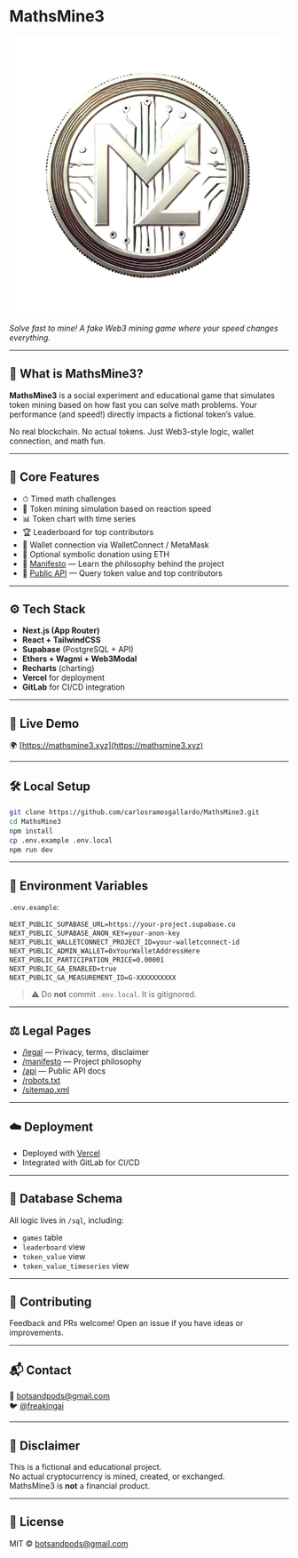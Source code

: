# MathsMine3

![MathsMine3 logo](public/MM.jpg)

*Solve fast to mine! A fake Web3 mining game where your speed changes everything.*

---

## 📌 What is MathsMine3?

**MathsMine3** is a social experiment and educational game that simulates token mining based on how fast you can solve math problems. Your performance (and speed!) directly impacts a fictional token’s value.

No real blockchain. No actual tokens. Just Web3-style logic, wallet connection, and math fun.

---

## 🧩 Core Features

- ⏱ Timed math challenges
- 🧠 Token mining simulation based on reaction speed
- 📊 Token chart with time series
- 🏆 Leaderboard for top contributors
- 👛 Wallet connection via WalletConnect / MetaMask
- 💸 Optional symbolic donation using ETH
- 🔗 [Manifesto](https://mathsmine3.xyz/manifesto) — Learn the philosophy behind the project
- 🚁 [Public API](https://mathsmine3.xyz/api) — Query token value and top contributors

---

## ⚙️ Tech Stack

- **Next.js (App Router)**
- **React + TailwindCSS**
- **Supabase** (PostgreSQL + API)
- **Ethers + Wagmi + Web3Modal**
- **Recharts** (charting)
- **Vercel** for deployment
- **GitLab** for CI/CD integration

---

## 🚀 Live Demo

🌍 [https://mathsmine3.xyz](https://mathsmine3.xyz)

---

## 🛠️ Local Setup

```bash
git clone https://github.com/carlosramosgallardo/MathsMine3.git
cd MathsMine3
npm install
cp .env.example .env.local
npm run dev
```

---

## 🔐 Environment Variables

`.env.example`:

```env
NEXT_PUBLIC_SUPABASE_URL=https://your-project.supabase.co
NEXT_PUBLIC_SUPABASE_ANON_KEY=your-anon-key
NEXT_PUBLIC_WALLETCONNECT_PROJECT_ID=your-walletconnect-id
NEXT_PUBLIC_ADMIN_WALLET=0xYourWalletAddressHere
NEXT_PUBLIC_PARTICIPATION_PRICE=0.00001
NEXT_PUBLIC_GA_ENABLED=true
NEXT_PUBLIC_GA_MEASUREMENT_ID=G-XXXXXXXXXX
```

> ⚠️ Do **not** commit `.env.local`. It is gitignored.

---

## ⚖️ Legal Pages

- [/legal](https://mathsmine3.xyz/legal) — Privacy, terms, disclaimer
- [/manifesto](https://mathsmine3.xyz/manifesto) — Project philosophy
- [/api](https://mathsmine3.xyz/api) — Public API docs
- [/robots.txt](https://mathsmine3.xyz/robots.txt)
- [/sitemap.xml](https://mathsmine3.xyz/sitemap.xml)

---

## ☁️ Deployment

- Deployed with [Vercel](https://vercel.com)
- Integrated with GitLab for CI/CD

---

## 🧠 Database Schema

All logic lives in `/sql`, including:

- `games` table
- `leaderboard` view
- `token_value` view
- `token_value_timeseries` view

---

## 🤝 Contributing

Feedback and PRs welcome! Open an issue if you have ideas or improvements.

---

## 📬 Contact

📧 botsandpods@gmail.com  
🐦 [@freakingai](https://x.com/freakingai)

---

## 🧪 Disclaimer

This is a fictional and educational project.  
No actual cryptocurrency is mined, created, or exchanged.  
MathsMine3 is **not** a financial product.

---

## 📘 License

MIT © [botsandpods@gmail.com](https://github.com/carlosramosgallardo)